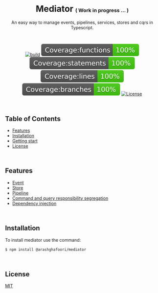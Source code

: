<h1 align="center">
   <b>
        Mediator
    </b>
    <sup><sub><sub>
        ( Work in progress ... )
    </sub></sub></sup>
</h1>

<p align="center">An easy way to manage events, pipelines, services, stores and cqrs in Typescript.</p>
<br />

<div align="center">

[![build][build-image]](build)
[![coverage:functions][coverage:functions-image]](coverage)
[![coverage:statements][coverage:statements-image]](coverage)
[![coverage:lines][coverage:lines-image]](coverage)
[![coverage:branches][coverage:branches-image]](coverage)
[![License][license-image]][license-url]

[build-image]: https://img.shields.io/github/actions/workflow/status/ArashAbdiGhafoori/evma/jest.yml?label=build&branch=main
[coverage:functions-image]: ./coverage/badge-functions.svg
[coverage:statements-image]: ./coverage/badge-statements.svg
[coverage:lines-image]: ./coverage/badge-lines.svg
[coverage:branches-image]: ./coverage/badge-branches.svg
[license-url]: https://opensource.org/licenses/MIT
[license-image]: https://img.shields.io/npm/l/make-coverage-badge.svg

</div>

<br />

## Table of Contents

- [Features](#features)
- [Installation](#installation)
- [Getting start](./docs/getting-started.md)
- [License](#license)

<br />

## Features

- [Event](./docs/event.md)
- [Store](./docs/store.md)
- [Pipeline](./docs/pipeline.md)
- [Command and query responsibility segregation](./docs/cqrs.md)
- [Dependency injection](./docs/dependency-injection.md)

<br />

## Installation

To install mediator use the command:

```bash
$ npm install @arashghafoori/mediator
```


<br />

## License

[MIT](LICENSE)
